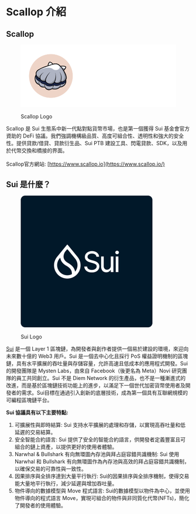 # Scallop 介紹

## **Scallop**



<figure><img src=".gitbook/assets/LOGO-White.png" alt=""><figcaption><p>Scallop Logo</p></figcaption></figure>

Scallop 是 Sui 生態系中新一代點對點貨幣市場，也是第一個獲得 Sui 基金會官方資助的 DeFi 協議。我們強調機構級品質、高度可組合性、透明性和強大的安全性。提供貸款/借貸、貸款衍生品、Sui PTB 建設工具、閃電貸款、SDK，以及用於代幣交換和橋接的界面。\
\
Scallop官方網站: [https://www.scallop.io](https://www.scallop.io/)

## **Sui 是什麼？**

<figure><img src=".gitbook/assets/image (91).png" alt=""><figcaption><p>Sui Logo</p></figcaption></figure>

[Sui](https://sui.io/) 是一個 Layer 1 區塊鏈，為開發者與創作者提供一個易於建設的環境，來迎向未來數十億的 Web3 用戶。Sui 是一個去中心化且採行 PoS 權益證明機制的區塊鏈，具有水平擴展的吞吐量與存儲容量，允許高速且低成本的應用程式開發。Sui 的開發團隊是 Mysten Labs，由來自 Facebook（後更名為 Meta）Novi 研究團隊的員工共同創立。Sui 不是 Diem Network 的衍生產品，也不是一種漸進式的改進，而是基於區塊鏈技術功能上的進步，以滿足下一個世代加密貨幣使用者及開發者的需求。Sui目標在通過引入創新的底層技術，成為第一個具有互聯網規模的可編程區塊鏈平台。



**Sui 協議具有以下主要特點:**

1. 可擴展性與即時結算: Sui 支持水平擴展的處理和存儲，以實現高吞吐量和低延遲的交易結算。
2. 安全智能合約語言: Sui 提供了安全的智能合約語言，供開發者定義豐富且可組合的鏈上資產，以提供更好的使用者體驗。
3. Narwhal & Bullshark  有向無環圖內存池與拜占庭容錯共識機制: Sui 使用 Narwhal 和 Bullshark  有向無環圖作為內存池與高效的拜占庭容錯共識機制，以確保交易的可靠性與一致性。
4. 因果排序與全排序達到大量平行執行: Sui的因果排序與全排序機制，使得交易能大量地平行執行，減少延遲與增加吞吐量。
5. 物件導向的數據模型與 Move 程式語言: Sui的數據模型以物件為中心，並使用物件導向的程式語言 Move，實現可組合的物件與非同質化代幣(NFTs)，簡化了開發者的使用體驗。
